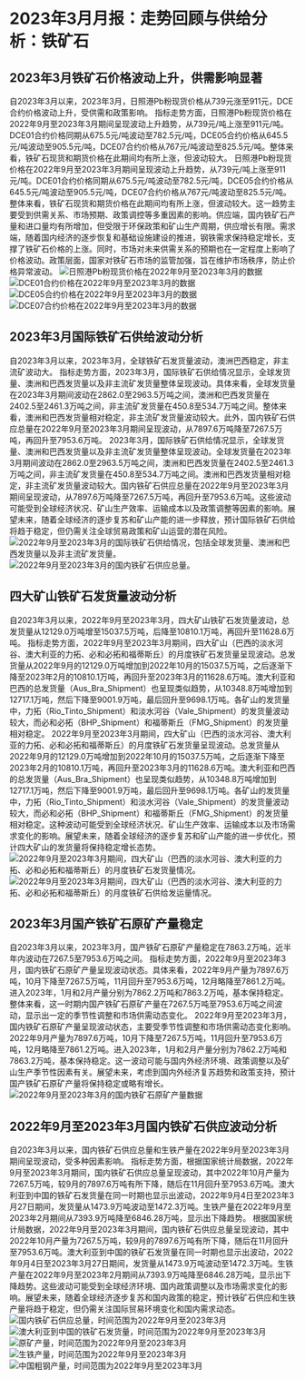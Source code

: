 # 2023年3月月报：走势回顾与供给分析：铁矿石
## **2023年3月铁矿石价格波动上升，供需影响显著**
自2023年3月以来，2023年3月，日照港Pb粉现货价格从739元涨至911元，DCE合约价格波动上升，受供需和政策影响。 指标走势方面，日照港Pb粉现货价格在2022年9月至2023年3月期间呈现波动上升趋势，从739元/吨上涨至911元/吨。DCE01合约价格同期从675.5元/吨波动至782.5元/吨，DCE05合约价格从645.5元/吨波动至905.5元/吨，DCE07合约价格从767元/吨波动至825.5元/吨。整体来看，铁矿石现货和期货价格在此期间均有所上涨，但波动较大。 日照港Pb粉现货价格在2022年9月至2023年3月期间呈现波动上升趋势，从739元/吨上涨至911元/吨。DCE01合约价格同期从675.5元/吨波动至782.5元/吨，DCE05合约价格从645.5元/吨波动至905.5元/吨，DCE07合约价格从767元/吨波动至825.5元/吨。整体来看，铁矿石现货和期货价格在此期间均有所上涨，但波动较大。这一趋势主要受到供需关系、市场预期、政策调控等多重因素的影响。供应端，国内铁矿石产量和进口量均有所增加，但受限于环保政策和矿山生产周期，供应增长有限。需求端，随着国内经济的逐步恢复和基础设施建设的推进，钢铁需求保持稳定增长，支撑了铁矿石价格的上涨。同时，市场对未来供需关系的预期也在一定程度上影响了价格波动。政策层面，国家对铁矿石市场的监管加强，旨在维护市场秩序，防止价格异常波动。
        ![日照港Pb粉现货价格在2022年9月至2023年3月的数据](assets/日照港Pb粉现货价格在2022年9月至2023年3月的数据.png)
![DCE01合约价格在2022年9月至2023年3月的数据](assets/DCE01合约价格在2022年9月至2023年3月的数据.png)
![DCE05合约价格在2022年9月至2023年3月的数据](assets/DCE05合约价格在2022年9月至2023年3月的数据.png)
![DCE07合约价格在2022年9月至2023年3月的数据](assets/DCE07合约价格在2022年9月至2023年3月的数据.png)

## **2023年3月国际铁矿石供给波动分析**
自2023年3月以来，2023年3月，全球铁矿石发货量波动，澳洲巴西稳定，非主流矿波动大。 指标走势方面，2023年3月，国际铁矿石供给情况显示，全球发货量、澳洲和巴西发货量以及非主流矿发货量整体呈现波动。具体来看，全球发货量在2023年3月期间波动在2862.0至2963.5万吨之间，澳洲和巴西发货量在2402.5至2461.3万吨之间，非主流矿发货量在450.8至534.7万吨之间。整体来看，澳洲和巴西发货量相对稳定，非主流矿发货量波动较大。此外，国内铁矿石供应总量在2022年9月至2023年3月期间呈现波动，从7897.6万吨降至7267.5万吨，再回升至7953.6万吨。 2023年3月，国际铁矿石供给情况显示，全球发货量、澳洲和巴西发货量以及非主流矿发货量整体呈现波动。全球发货量在2023年3月期间波动在2862.0至2963.5万吨之间，澳洲和巴西发货量在2402.5至2461.3万吨之间，非主流矿发货量在450.8至534.7万吨之间。澳洲和巴西发货量相对稳定，非主流矿发货量波动较大。国内铁矿石供应总量在2022年9月至2023年3月期间呈现波动，从7897.6万吨降至7267.5万吨，再回升至7953.6万吨。这些波动可能受到全球经济状况、矿山生产效率、运输成本以及政策调整等因素的影响。展望未来，随着全球经济的逐步复苏和矿山产能的进一步释放，预计国际铁矿石供给将趋于稳定，但仍需关注全球贸易政策和矿山运营的潜在风险。
        ![2022年9月至2023年3月的国际铁矿石供给情况，包括全球发货量、澳洲和巴西发货量以及非主流矿发货量。](assets/2022年9月至2023年3月的国际铁矿石供给情况，包括全球发货量、澳洲和巴西发货量以及非主流矿发货量。.png)
![2022年9月至2023年3月的国内铁矿石供应总量。](assets/2022年9月至2023年3月的国内铁矿石供应总量。.png)

## **四大矿山铁矿石发货量波动分析**
自2023年3月以来，2022年9月至2023年3月，四大矿山铁矿石发货量波动，总发货量从12129.0万吨增至15037.5万吨，后降至10810.1万吨，再回升至11628.6万吨。 指标走势方面，2022年9月至2023年3月期间，四大矿山（巴西的淡水河谷、澳大利亚的力拓、必和必拓和福蒂斯丘）的月度铁矿石发货量呈现波动。总发货量从2022年9月的12129.0万吨增加到2022年10月的15037.5万吨，之后逐渐下降至2023年2月的10810.1万吨，再回升至2023年3月的11628.6万吨。澳大利亚和巴西的总发货量（Aus_Bra_Shipment）也呈现类似趋势，从10348.8万吨增加到12717.1万吨，然后下降至9001.9万吨，最后回升至9698.1万吨。各矿山的发货量中，力拓（Rio_Tinto_Shipment）和淡水河谷（Vale_Shipment）的发货量波动较大，而必和必拓（BHP_Shipment）和福蒂斯丘（FMG_Shipment）的发货量相对稳定。 2022年9月至2023年3月期间，四大矿山（巴西的淡水河谷、澳大利亚的力拓、必和必拓和福蒂斯丘）的月度铁矿石发货量呈现波动。总发货量从2022年9月的12129.0万吨增加到2022年10月的15037.5万吨，之后逐渐下降至2023年2月的10810.1万吨，再回升至2023年3月的11628.6万吨。澳大利亚和巴西的总发货量（Aus_Bra_Shipment）也呈现类似趋势，从10348.8万吨增加到12717.1万吨，然后下降至9001.9万吨，最后回升至9698.1万吨。各矿山的发货量中，力拓（Rio_Tinto_Shipment）和淡水河谷（Vale_Shipment）的发货量波动较大，而必和必拓（BHP_Shipment）和福蒂斯丘（FMG_Shipment）的发货量相对稳定。这种波动可能受到全球经济状况、矿山生产效率、运输成本以及市场需求变化的影响。展望未来，随着全球经济的逐步复苏和矿山产能的进一步优化，预计四大矿山的发货量将保持稳定增长态势。
        ![2022年9月至2023年3月期间，四大矿山（巴西的淡水河谷、澳大利亚的力拓、必和必拓和福蒂斯丘）的月度铁矿石发货量情况。](assets/2022年9月至2023年3月期间，四大矿山（巴西的淡水河谷、澳大利亚的力拓、必和必拓和福蒂斯丘）的月度铁矿石发货量情况。.png)
![2022年9月至2023年3月期间，四大矿山（巴西的淡水河谷、澳大利亚的力拓、必和必拓和福蒂斯丘）的月度铁矿石供给发运量情况。](assets/2022年9月至2023年3月期间，四大矿山（巴西的淡水河谷、澳大利亚的力拓、必和必拓和福蒂斯丘）的月度铁矿石供给发运量情况。.png)

## **2023年3月国产铁矿石原矿产量稳定**
自2023年3月以来，2023年3月，国产铁矿石原矿产量稳定在7863.2万吨，近半年内波动在7267.5至7953.6万吨之间。 指标走势方面，2022年9月至2023年3月，国内铁矿石原矿产量呈现波动状态。具体来看，2022年9月产量为7897.6万吨，10月下降至7267.5万吨，11月回升至7953.6万吨，12月略降至7861.2万吨。进入2023年，1月和2月产量分别为7862.2万吨和7863.2万吨，基本保持稳定。整体来看，这一时期内国产铁矿石原矿产量在7267.5万吨至7953.6万吨之间波动，显示出一定的季节性调整和市场供需动态变化。 2022年9月至2023年3月，国内铁矿石原矿产量呈现波动状态，主要受季节性调整和市场供需动态变化影响。2022年9月产量为7897.6万吨，10月下降至7267.5万吨，11月回升至7953.6万吨，12月略降至7861.2万吨。进入2023年，1月和2月产量分别为7862.2万吨和7863.2万吨，基本保持稳定。这一波动可能与国内外经济环境、政策调整以及矿山生产季节性因素有关。展望未来，考虑到国内外经济复苏趋势和政策支持，预计国产铁矿石原矿产量将保持稳定或略有增长。
        ![2022年9月至2023年3月的国内铁矿石原矿产量数据](assets/2022年9月至2023年3月的国内铁矿石原矿产量数据.png)

## **2022年9月至2023年3月国内铁矿石供应波动分析**
自2023年3月以来，国内铁矿石供应总量和生铁产量在2022年9月至2023年3月期间呈现波动，受多种因素影响。 指标走势方面，根据国家统计局数据，2022年9月至2023年3月期间，国内铁矿石供应总量呈现波动，其中2022年10月产量为7267.5万吨，较9月的7897.6万吨有所下降，随后在11月回升至7953.6万吨。澳大利亚到中国的铁矿石发货量在同一时期也显示出波动，2022年9月4日至2023年3月27日期间，发货量从1473.9万吨波动至1472.3万吨。生铁产量在2022年9月至2023年2月期间从7393.9万吨降至6846.28万吨，显示出下降趋势。 根据国家统计局数据，2022年9月至2023年3月期间，国内铁矿石供应总量呈现波动，其中2022年10月产量为7267.5万吨，较9月的7897.6万吨有所下降，随后在11月回升至7953.6万吨。澳大利亚到中国的铁矿石发货量在同一时期也显示出波动，2022年9月4日至2023年3月27日期间，发货量从1473.9万吨波动至1472.3万吨。生铁产量在2022年9月至2023年2月期间从7393.9万吨降至6846.28万吨，显示出下降趋势。这些波动可能受到全球经济环境、国内政策调整以及市场需求变化的影响。展望未来，随着全球经济逐步复苏和国内政策的稳定，预计铁矿石供应和生铁产量将趋于稳定，但仍需关注国际贸易环境变化和国内需求动态。
        ![国内铁矿石供应总量，时间范围为2022年9月至2023年3月](assets/国内铁矿石供应总量，时间范围为2022年9月至2023年3月.png)
![澳大利亚到中国的铁矿石发货量，时间范围为2022年9月至2023年3月](assets/澳大利亚到中国的铁矿石发货量，时间范围为2022年9月至2023年3月.png)
![原矿产量，时间范围为2022年9月至2023年3月](assets/原矿产量，时间范围为2022年9月至2023年3月.png)
![生铁产量，时间范围为2022年9月至2023年3月](assets/生铁产量，时间范围为2022年9月至2023年3月.png)
![中国粗钢产量，时间范围为2022年9月至2023年3月](assets/中国粗钢产量，时间范围为2022年9月至2023年3月.png)
